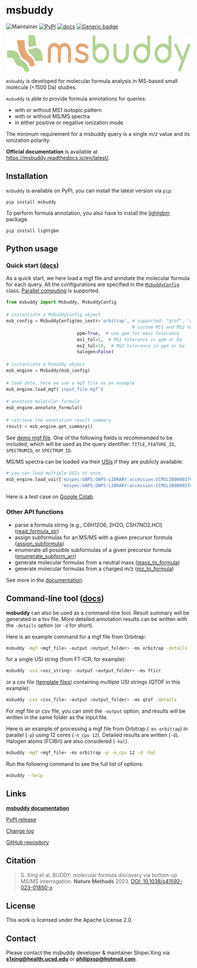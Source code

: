 # msbuddy
![Maintainer](https://img.shields.io/badge/maintainer-Shipei_Xing-blue)
[![PyPI](https://img.shields.io/pypi/v/msbuddy?color=green)](https://pypi.org/project/msbuddy/)
[![docs](https://readthedocs.org/projects/msbuddy/badge/?version=latest)](https://msbuddy.readthedocs.io/en/latest/?badge=latest)
[![Generic badge](https://img.shields.io/badge/msbuddy-mass_spec_tools-<COLOR>.svg)](https://github.com/Philipbear/msbuddy)

<p align="center">
  <img src="https://github.com/Philipbear/msbuddy/blob/main/logo/logo.svg" alt="Sample Image" height="100"/>
</p>


`msbuddy` is developed for molecular formula analysis in MS-based small molecule (<1500 Da) studies.

`msbuddy` is able to provide formula annotations for queries:
  * with or without MS1 isotopic pattern 
  * with or without MS/MS spectra
  * in either positive or negative ionization mode

The minimum requirement for a msbuddy query is a single _m/z_ value and its ionization polarity.

**Official documentation**  is available at https://msbuddy.readthedocs.io/en/latest/.



## Installation
`msbuddy` is available on PyPI, you can install the latest version via `pip`:
```commandline
pip install msbuddy
```
To perform formula annotation, you also have to install the [lightgbm](https://github.com/microsoft/LightGBM/tree/master/python-package) package.
```commandline
pip install lightgbm
```

## Python usage 

### Quick start ([docs](https://msbuddy.readthedocs.io/en/latest/quickstart.html))
As a quick start, we here load a mgf file and annotate the molecular formula for each query.
All the configurations are specified in the [`MsbuddyConfig`](https://msbuddy.readthedocs.io/en/latest/pyapi.html#msbuddy.MsbuddyConfig) class.
[Parallel computing](https://msbuddy.readthedocs.io/en/latest/quickstart.html) is supported.

```python
from msbuddy import Msbuddy, MsbuddyConfig

# instantiate a MsbuddyConfig object
msb_config = MsbuddyConfig(ms_instr='orbitrap', # supported: "qtof", "orbitrap", "fticr" or None
                                                # custom MS1 and MS2 tolerance will be used if None
                           ppm=True,  # use ppm for mass tolerance
                           ms1_tol=5,  # MS1 tolerance in ppm or Da
                           ms2_tol=10,  # MS2 tolerance in ppm or Da
                           halogen=False)

# instantiate a Msbuddy object
msb_engine = Msbuddy(msb_config)

# load data, here we use a mgf file as an example
msb_engine.load_mgf('input_file.mgf')

# annotate molecular formula
msb_engine.annotate_formula()

# retrieve the annotation result summary
result = msb_engine.get_summary()
```
See [demo mgf file](https://github.com/Philipbear/msbuddy/tree/main/demo).
One of the following fields is recommended to be included, which will be used as the query identifier: `TITLE`, `FEATURE_ID`, `SPECTRUMID`, or `SPECTRUM_ID`.


MS/MS spectra can be loaded via their [USIs](https://www.biorxiv.org/content/10.1101/2020.05.09.086066v2) if they are publicly available:
```python
# you can load multiple USIs at once
msb_engine.load_usi(['mzspec:GNPS:GNPS-LIBRARY:accession:CCMSLIB00003740036',
                     'mzspec:GNPS:GNPS-LIBRARY:accession:CCMSLIB00003740037'])
```

Here is a test case on [Google Colab](https://colab.research.google.com/drive/1oLIapoylGbh37ivhcAN-X4tK6l5kIIpf?usp=sharing).

### Other API functions
- parse a formula string (e.g., C6H12O6, 2H2O, C5H7NO2.HCl) ([read_formula_str](https://msbuddy.readthedocs.io/en/latest/pyapi.html#read_formula_str))
- assign subformulas for an MS/MS with a given precursor formula ([assign_subformula](https://msbuddy.readthedocs.io/en/latest/pyapi.html#assign_subformula))
- enumerate all possible subformulas of a given precursor formula ([enumerate_subform_arr](https://msbuddy.readthedocs.io/en/latest/pyapi.html#enumerate_subform_arr))
- generate molecular formulas from a neutral mass ([mass_to_formula](https://msbuddy.readthedocs.io/en/latest/pyapi.html#mass_to_formula))
- generate molecular formulas from a charged _m/z_ ([mz_to_formula](https://msbuddy.readthedocs.io/en/latest/pyapi.html#mz_to_formula))

See more in the [documentation](https://msbuddy.readthedocs.io/en/latest/pyapi.html).

## Command-line tool ([docs](https://msbuddy.readthedocs.io/en/latest/cmdapi.html))

**msbuddy** can also be used as a command-line tool.
Result summary will be generated in a tsv file.
More detailed annotation results can be written with the `-details` option (or `-d` for short).

Here is an example command for a mgf file from Orbitrap:
```bash
msbuddy -mgf <mgf_file> -output <output_folder> -ms orbitrap -details
```
for a single USI string (from FT-ICR, for example):
```bash
msbuddy -usi <usi_string> -output <output_folder> -ms fticr
```
or a csv file ([template files](https://github.com/Philipbear/msbuddy/tree/main/demo)) containing multiple USI strings (QTOF in this example):
```bash
msbuddy -csv <csv_file> -output <output_folder> -ms qtof -details
```

For mgf file or csv file, you can omit the `-output` option, and results will be written in the same folder as the input file.


Here is an example of processing a mgf file from Orbitrap (`-ms orbitrap`) in parallel (`-p`) using 12 cores (`-n_cpu 12`). Detailed results are written (`-d`).
Halogen atoms (FClBrI) are also considered (`-hal`).
```bash
msbuddy -mgf <mgf_file> -ms orbitrap -p -n_cpu 12 -d -hal
```

Run the following command to see the full list of options:
```bash
msbuddy --help
```

## Links
[**msbuddy documentation**](https://msbuddy.readthedocs.io/en/latest/)

[PyPI release](https://pypi.org/project/msbuddy/)

[Change log](https://github.com/Philipbear/msbuddy/blob/main/changelog.md)

[GitHub repository](https://github.com/Philipbear/msbuddy)


##  Citation
> S. Xing et al. BUDDY: molecular formula discovery via bottom-up MS/MS interrogation. **Nature Methods** 2023. [DOI: 10.1038/s41592-023-01850-x](https://doi.org/10.1038/s41592-023-01850-x)


## License
This work is licensed under the Apache License 2.0.

## Contact
Please contact the msbuddy developer & maintainer Shipei Xing via **s1xing@health.ucsd.edu** or **philipxsp@hotmail.com**.
